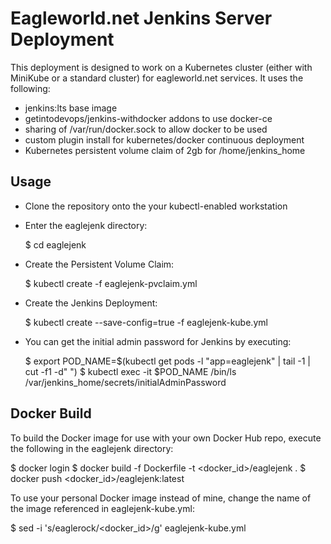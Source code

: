 Eagleworld.net Jenkins Server Deployment
========================================

This deployment is designed to work on a Kubernetes cluster (either
with MiniKube or a standard cluster) for eagleworld.net services.
It uses the following:

- jenkins:lts base image
- getintodevops/jenkins-withdocker addons to use docker-ce
- sharing of /var/run/docker.sock to allow docker to be used
- custom plugin install for kubernetes/docker continuous deployment
- Kubernetes persistent volume claim of 2gb for /home/jenkins_home

Usage
-----

- Clone the repository onto the your kubectl-enabled workstation
- Enter the eaglejenk directory:

  $ cd eaglejenk

- Create the Persistent Volume Claim:

  $ kubectl create -f eaglejenk-pvclaim.yml

- Create the Jenkins Deployment:

  $ kubectl create --save-config=true -f eaglejenk-kube.yml

- You can get the initial admin password for Jenkins by executing:

  $ export POD_NAME=$(kubectl get pods -l "app=eaglejenk" | tail -1 | cut -f1 -d" ")
  $ kubectl exec -it $POD_NAME /bin/ls /var/jenkins_home/secrets/initialAdminPassword

Docker Build
------------

To build the Docker image for use with your own Docker Hub repo,
execute the following in the eaglejenk directory:

  $ docker login
  $ docker build -f Dockerfile -t <docker_id>/eaglejenk .
  $ docker push <docker_id>/eaglejenk:latest

To use your personal Docker image instead of mine, change the name
of the image referenced in eaglejenk-kube.yml:

  $ sed -i 's/eaglerock/<docker_id>/g' eaglejenk-kube.yml 
